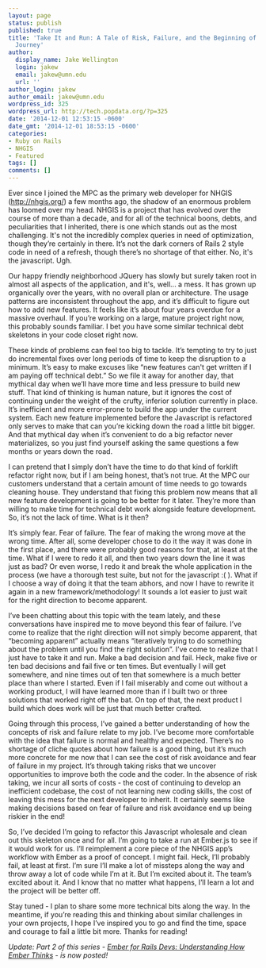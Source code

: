 ```yaml
---
layout: page
status: publish
published: true
title: 'Take It and Run: A Tale of Risk, Failure, and the Beginning of a Javascript
  Journey'
author:
  display_name: Jake Wellington
  login: jakew
  email: jakew@umn.edu
  url: ''
author_login: jakew
author_email: jakew@umn.edu
wordpress_id: 325
wordpress_url: http://tech.popdata.org/?p=325
date: '2014-12-01 12:53:15 -0600'
date_gmt: '2014-12-01 18:53:15 -0600'
categories:
- Ruby on Rails
- NHGIS
- Featured
tags: []
comments: []
---
```

<p>Ever since I joined the MPC as the primary web developer for NHGIS (<a href="http://nhgis.org/">http://nhgis.org/</a>) a few months ago, the shadow of an enormous problem has loomed over my head. NHGIS is a project that has evolved over the course of more than a decade, and for all of the technical boons, debts, and peculiarities that I inherited, there is one which stands out as the most challenging. It's not the incredibly complex queries in need of optimization, though they&rsquo;re certainly in there. It&rsquo;s not the dark corners of Rails 2 style code in need of a refresh, though there&rsquo;s no shortage of that either. No, it's the javascript. Ugh.</p>
<p>Our happy friendly neighborhood JQuery has slowly but surely taken root in almost all aspects of the application, and it's, well... a mess. It has grown up organically over the years, with no overall plan or architecture. The usage patterns are inconsistent throughout the app, and it&rsquo;s difficult to figure out how to add new features. It feels like it&rsquo;s about four years overdue for a massive overhaul. If you&rsquo;re working on a large, mature project right now, this probably sounds familiar. I bet you have some similar technical debt skeletons in your code closet right now.</p>
<p>These kinds of problems can feel too big to tackle. It&rsquo;s tempting to try to just do incremental fixes over long periods of time to keep the disruption to a minimum. It&rsquo;s easy to make excuses like &ldquo;new features can't get written if I am paying off technical debt.&rdquo; So we file it away for another day, that mythical day when we&rsquo;ll have more time and less pressure to build new stuff. That kind of thinking is human nature, but it ignores the cost of continuing under the weight of the crufty, inferior solution currently in place. It&rsquo;s inefficient and more error-prone to build the app under the current system. Each new feature implemented before the Javascript is refactored only serves to make that can you&rsquo;re kicking down the road a little bit bigger. And that mythical day when it&rsquo;s convenient to do a big refactor never materializes, so you just find yourself asking the same questions a few months or years down the road.</p>
<p>I can pretend that I simply don&rsquo;t have the time to do that kind of forklift refactor right now, but if I am being honest, that&rsquo;s not true. At the MPC our customers understand that a certain amount of time needs to go towards cleaning house. They understand that fixing this problem now means that all new feature development is going to be better for it later. They&rsquo;re more than willing to make time for technical debt work alongside feature development. So, it&rsquo;s not the lack of time. What is it then?</p>
<p>It&rsquo;s simply fear. Fear of failure. The fear of making the wrong move at the wrong time. After all, some developer chose to do it the way it was done in the first place, and there were probably good reasons for that, at least at the time. What if I were to redo it all, and then two years down the line it was just as bad? Or even worse, I redo it and break the whole application in the process (we have a thorough test suite, but not for the javascript :( ). What if I choose a way of doing it that the team abhors, and now I have to rewrite it again in a new framework/methodology! It sounds a lot easier to just wait for the right direction to become apparent.</p>
<p>I&rsquo;ve been chatting about this topic with the team lately, and these conversations have inspired me to move beyond this fear of failure. I&rsquo;ve come to realize that the right direction will not simply become apparent, that &ldquo;becoming apparent&rdquo; actually means &ldquo;iteratively trying to do something about the problem until you find the right solution&rdquo;. I&rsquo;ve come to realize that I just have to take it and run. Make a bad decision and fail. Heck, make five or ten bad decisions and fail five or ten times. But eventually I will get somewhere, and nine times out of ten that somewhere is a much better place than where I started. Even if I fail miserably and come out without a working product, I will have learned more than if I built two or three solutions that worked right off the bat. On top of that, the next product I build which does work will be just that much better crafted.</p>
<p>Going through this process, I&rsquo;ve gained a better understanding of how the concepts of risk and failure relate to my job. I&rsquo;ve become more comfortable with the idea that failure is normal and healthy and expected. There&rsquo;s no shortage of cliche quotes about how failure is a good thing, but it&rsquo;s much more concrete for me now that I can see the cost of risk avoidance and fear of failure in my project. It&rsquo;s through taking risks that we uncover opportunities to improve both the code and the coder. In the absence of risk taking, we incur all sorts of costs - the cost of continuing to develop an inefficient codebase, the cost of not learning new coding skills, the cost of leaving this mess for the next developer to inherit. It certainly seems like making decisions based on fear of failure and risk avoidance end up being riskier in the end!</p>
<p>So, I&rsquo;ve decided I&rsquo;m going to refactor this Javascript wholesale and clean out this skeleton once and for all. I&rsquo;m going to take a run at Ember.js to see if it would work for us. I&rsquo;ll reimplement a core piece of the NHGIS app&rsquo;s workflow with Ember as a proof of concept. I might fail. Heck, I&rsquo;ll probably fail, at least at first. I&rsquo;m sure I&rsquo;ll make a lot of missteps along the way and throw away a lot of code while I&rsquo;m at it. But I&rsquo;m excited about it. The team&rsquo;s excited about it. And I know that no matter what happens, I&rsquo;ll learn a lot and the project will be better off.</p>
<p>Stay tuned - I plan to share some more technical bits along the way. In the meantime, if you&rsquo;re reading this and thinking about similar challenges in your own projects, I hope I&rsquo;ve inspired you to go and find the time, space and courage to fail a little bit more. Thanks for reading!</p>
<p><em>Update:  Part 2 of this series - <a href="http://tech.popdata.org/ember-for-rails-devs-understanding-how-ember-thinks/" title="Ember for Rails Devs: Understanding How Ember Thinks">Ember for Rails Devs: Understanding How Ember Thinks</a> - is now posted!</em></p>
